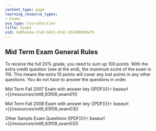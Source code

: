 ```yaml
---
content_type: page
learning_resource_types:
- Exams
ocw_type: CourseSection
title: Exams
uid: da05a14a-17a5-b615-dc61-b5189b09dafb
---
```


Mid Term Exam General Rules
---------------------------

To receive the full 20% grade, you need to sum up 100 points. With the extra credit question (see at the end), the maximum score of the exam is 110. This means the extra 10 points will cover any lost points in any other questions. You do not have to answer the questions in order.

Mid Term Fall 2007 Exam with answer key ([PDF]({{< baseurl >}}/resources/mit9_63f09_exam01))

Mid Term Fall 2008 Exam with answer key ([PDF]({{< baseurl >}}/resources/mit9_63f09_exam03))

Other Sample Exam Questions ([PDF]({{< baseurl >}}/resources/mit9_63f09_exam02))